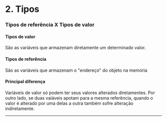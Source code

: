 # 2. Tipos

### Tipos de referência X Tipos de valor

#### Tipos de valor
São as variáveis que armazenam diretamente um determinado valor.

#### Tipos de referência
São as variáveis que armazenam o "endereço" do objeto na memória

#### Principal diferença
Variáveis de valor só podem ter seus valores alterados diretamentes. Por outro lado, se duas vaiáveis apotam para a mesma referência, quando o valor é alterado por uma delas a outra também sofre alteração indiretamente.

***